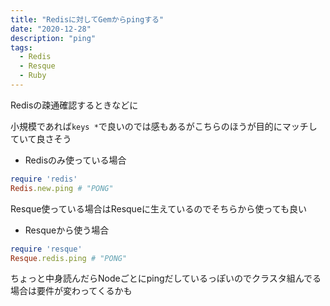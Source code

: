 ```yaml
---
title: "Redisに対してGemからpingする"
date: "2020-12-28"
description: "ping"
tags:
  - Redis
  - Resque
  - Ruby
---
```


Redisの疎通確認するときなどに

小規模であれば`keys *`で良いのでは感もあるがこちらのほうが目的にマッチしていて良さそう

- Redisのみ使っている場合

```ruby
require 'redis'
Redis.new.ping # "PONG"
```

Resque使っている場合はResqueに生えているのでそちらから使っても良い

- Resqueから使う場合

```ruby
require 'resque'
Resque.redis.ping # "PONG"
```

ちょっと中身読んだらNodeごとにpingだしているっぽいのでクラスタ組んでる場合は要件が変わってくるかも
